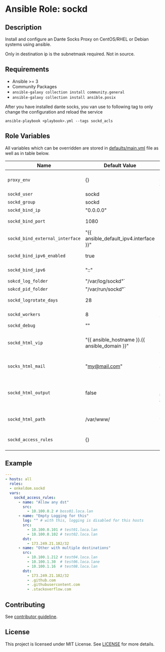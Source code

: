 # Ansible Role: sockd

## Description

Install and configure an Dante Socks Proxy on CentOS/RHEL or Debian systems using ansible.

Only in destination ip is the subnetmask required. Not in source.

## Requirements

- Ansible >= 3
- Community Packages
- `ansible-galaxy collection install community.general`
- `ansible-galaxy collection install ansible.posix`

After you have installed dante socks, you van use to following tag to only change the configuration and reload the service
```
ansible-playbook <playbook>.yml --tags sockd_acls
```

## Role Variables

All variables which can be overridden are stored in [defaults/main.yml](defaults/main.yml) file as well as in table below.

| Name           | Default Value | Description                        |
| -------------- | ------------- | -----------------------------------|
| `proxy_env` | {} | Set proxy environment variables | 
| `sockd_user` | sockd | Run user |
| `sockd_group` | sockd | Run group |
| `sockd_bind_ip` | "0.0.0.0" | Default bind IP |
| `sockd_bind_port` | 1080 | Default bind Port |
| `sockd_bind_external_interface` | "{{ ansible_default_ipv4.interface }}" | Default bind Interface |
| `sockd_bind_ipv6_enabled` | true | Enable/Disable ipv6 |
| `sockd_bind_ipv6` | "::" | Default ipv6 bind IP |
| `sokcd_log_folder` | "/var/log/sockd"` | Default log dir |
| `sokcd_pid_folder` | "/var/run/sockd"` | Default pid dir |
| `sockd_logrotate_days` | 28 | Default logrotate days |
| `sockd_workers` | 8 | Default num workers |
| `sockd_debug` | "" | Debug mode |
| `sockd_html_vip` | "{{ ansible_hostname }}.{{ ansible_domain }}" | Default virtual (ip) service name for html config |
| `socks_html_mail` | "my@mail.com" | Default email-address for html config |
| `sockd_html_output` | false | Generate HTML Output [ansible-role-caddyserver](https://github.com/OnkelDom/ansible-role-caddyserver) required |
| `sockd_html_path` | /var/www/ | Default Caddy webserver path |
| `sockd_access_rules` | {} | Default access rules (see below) |

## Example

```yaml
---
- hosts: all
  roles:
  - onkeldom.sockd
  vars:
    sockd_access_rules:
      - name: "Allow any dst"
        src:
          - 10.100.0.2 # boss01.loca.lan
      - name: "Empty Logging for this"
        log: "" # with this, logging is disabled for this hosts
        src:
          - 10.100.0.101 # test01.loca.lan
          - 10.100.0.102 # test02.loca.lan
        dst:
          - 173.249.21.102/32
      - name: "Other with multiple destinations"
        src:
          - 10.100.1.212 # test04.loca.lan
          - 10.100.1.30  # test06.loca.lane
          - 10.100.1.16  # test08.loca.lan
        dst:
          - 173.249.21.102/32
          - .github.com
          - .githubusercontent.com
          - .stackoverflow.com
```

## Contributing

See [contributor guideline](CONTRIBUTING.md).

## License

This project is licensed under MIT License. See [LICENSE](/LICENSE) for more details.
